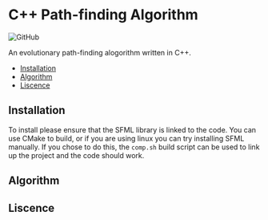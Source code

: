 # C++ Path-finding Algorithm

![GitHub](https://img.shields.io/github/license/HamishHamiltonSmith/Cpp-Pathfinder)

An evolutionary path-finding alogorithm written in C++.

+ [Installation](#installation)
+ [Algorithm](#algorithm)
+ [Liscence](#liscence)



## Installation

To install please ensure that the SFML library is linked to the code. You can use CMake to build, or if you are using linux you can try installing SFML manually. If you chose to do this, the `comp.sh` build script can be used to link up the project and the code should work. 


## Algorithm

## Liscence
